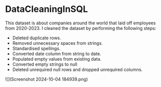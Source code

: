 # DataCleaningInSQL
This dataset is about companies around the world that laid off employees from 2020-2023. I cleaned the dataset by performing the following steps:
- Deleted duplicate rows.
- Removed unnecessary spaces from strings.
- Standardised spellings.
-	Converted date column from string to date.
-	Populated empty values from existing data.
-	Converted empty strings to null
-	Deleted unrequired null rows and dropped unrequired columns.

![](Screenshot 2024-10-04 184939.png)
